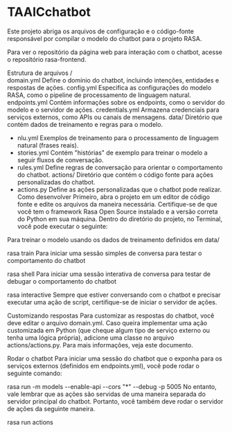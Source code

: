# TAAICchatbot

Este projeto abriga os arquivos de configuração e o código-fonte responsável por compilar o modelo do chatbot para o projeto RASA.

Para ver o repositório da página web para interação com o chatbot, acesse o repositório rasa-frontend.

Estrutura de arquivos
/	
domain.yml	Define o domínio do chatbot, incluindo intenções, entidades e respostas de ações.
config.yml	Especifica as configurações do modelo RASA, como o pipeline de processamento de linguagem natural.
endpoints.yml	Contém informações sobre os endpoints, como o servidor do modelo e o servidor de ações.
credentials.yml	Armazena credenciais para serviços externos, como APIs ou canais de mensagens.
data/	Diretório que contém dados de treinamento e regras para o modelo.
- nlu.yml	Exemplos de treinamento para o processamento de linguagem natural (frases reais).
- stories.yml	Contém "histórias" de exemplo para treinar o modelo a seguir fluxos de conversação.
- rules.yml	Define regras de conversação para orientar o comportamento do chatbot.
actions/	Diretório que contém o código fonte para ações personalizadas do chatbot.
- actions.py	Define as ações personalizadas que o chatbot pode realizar.
Como desenvolver
Primeiro, abra o projeto em um editor de código fonte e edite os arquivos da maneira necessária. Certifique-se de que você tem o framework Rasa Open Source instalado e a versão correta do Python em sua máquina. Dentro do diretório do projeto, no Terminal, você pode executar o seguinte:

Para treinar o modelo usando os dados de treinamento definidos em data/

rasa train
Para iniciar uma sessão simples de conversa para testar o comportamento do chatbot

rasa shell
Para iniciar uma sessão interativa de conversa para testar de debugar o comportamento do chatbot

rasa interactive
Sempre que estiver conversando com o chatbot e precisar executar uma ação de script, certifique-se de iniciar o servidor de ações.

Customizando respostas
Para customizar as respostas do chatbot, você deve editar o arquivo domain.yml. Caso queira implementar uma ação customizada em Python (que cheque algum tipo de serviço externo ou tenha uma lógica própria), adicione uma classe no arquivo actions/actions.py. Para mais informações, veja este documento.

Rodar o chatbot
Para iniciar uma sessão do chatbot que o exponha para os serviços externos (definidos em endpoints.yml), você pode rodar o seguinte comando:

rasa run -m models --enable-api --cors "*" --debug -p 5005
No entanto, vale lembrar que as ações são servidas de uma maneira separada do servidor principal do chatbot. Portanto, você também deve rodar o servidor de ações da seguinte maneira.

rasa run actions
